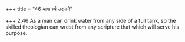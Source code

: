 +++
title = "46 यावानर्थ उदपाने"

+++
2.46 As a man can drink water from any side of a full tank, so the
skilled theologian can wrest from any scripture that which will serve
his purpose.
